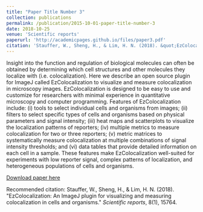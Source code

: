 ```yaml
---
title: "Paper Title Number 3"
collection: publications
permalink: /publication/2015-10-01-paper-title-number-3
date: 2018-10-25
venue: 'Scientific reports'
paperurl: 'http://academicpages.github.io/files/paper3.pdf'
citation: 'Stauffer, W., Sheng, H., & Lim, H. N. (2018). &quot;EzColocalization: An ImageJ plugin for visualizing and measuring colocalization in cells and organisms.&quot; <i>Scientific reports</i>, 8(1), 15764.'
---
```


Insight into the function and regulation of biological molecules can often be obtained by determining which cell structures and other molecules they localize with (i.e. colocalization). Here we describe an open source plugin for ImageJ called EzColocalization to visualize and measure colocalization in microscopy images. EzColocalization is designed to be easy to use and customize for researchers with minimal experience in quantitative microscopy and computer programming. Features of EzColocalization include: (i) tools to select individual cells and organisms from images; (ii) filters to select specific types of cells and organisms based on physical parameters and signal intensity; (iii) heat maps and scatterplots to visualize the localization patterns of reporters; (iv) multiple metrics to measure colocalization for two or three reporters; (v) metric matrices to systematically measure colocalization at multiple combinations of signal intensity thresholds; and (vi) data tables that provide detailed information on each cell in a sample. These features make EzColocalization well-suited for experiments with low reporter signal, complex patterns of localization, and heterogeneous populations of cells and organisms.

[Download paper here](http://academicpages.github.io/files/paper3.pdf)

Recommended citation: Stauffer, W., Sheng, H., & Lim, H. N. (2018). &quot;EzColocalization: An ImageJ plugin for visualizing and measuring colocalization in cells and organisms.&quot; <i>Scientific reports</i>, 8(1), 15764.
